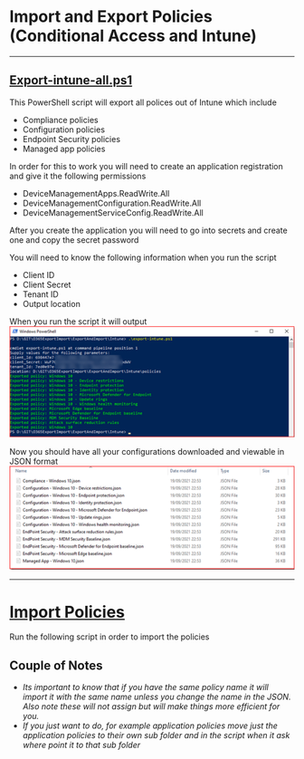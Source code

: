 # Import and Export Policies (Conditional Access and Intune)

---
## [Export-intune-all.ps1](export-intune-all.ps1)
This PowerShell script will export all polices out of Intune which include
- Compliance policies
- Configuration policies
- Endpoint Security policies
- Managed app policies

In order for this to work you will need to create an application registration and give it the following permissions
- DeviceManagementApps.ReadWrite.All
- DeviceManagementConfiguration.ReadWrite.All
- DeviceManagementServiceConfig.ReadWrite.All

After you create the application you will need to go into secrets and create one and copy the secret password

You will need to know the following information when you run the script
- Client ID
- Client Secret
- Tenant ID
- Output location

When you run the script it will output 
![alt text](Assets/Image1.png)

Now you should have all your configurations downloaded and viewable in JSON format
![](Assets/image2.png)

---
# [Import Policies](Import-Intune-Policies.ps1)
Run the following script in order to import the policies

## Couple of Notes
- *Its important to know that if you have the same policy name it will import it with the same name unless you change the name in the JSON. Also note these will not assign but will make things more efficient for you.*
- *If you just want to do, for example application policies move just the application policies to their own sub folder and in the script when it ask where point it to that sub folder*



